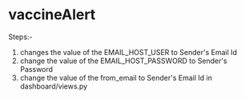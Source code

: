 # vaccineAlert

Steps:-

1)  changes the value of the EMAIL_HOST_USER to Sender's Email Id
2)  change the value of the EMAIL_HOST_PASSWORD to Sender's Password
3)  change the value of the from_email to Sender's Email Id in dashboard/views.py
